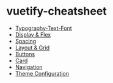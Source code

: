 # vuetify-cheatsheet

- [Typography-Text-Font](https://github.com/Adamskoullos/vuetify-cheatsheet/blob/main/text-font-typography.md)
- [Display & Flex](https://github.com/Adamskoullos/vuetify-cheatsheet/blob/main/flex.md)
- [Spacing](https://github.com/Adamskoullos/vuetify-cheatsheet/blob/main/spacing.md)
- [Layout & Grid](https://github.com/Adamskoullos/vuetify-cheatsheet/blob/main/grid.md)
- [Buttons]()
- [Card]()
- [Navigation]()
- [Theme Configuration]()
